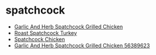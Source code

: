 # spatchcock

 * [Garlic And Herb Spatchcock Grilled Chicken](../../index/g/garlic-and-herb-spatchcock-grilled-chicken-56389623.json)
 * [Roast Spatchcock Turkey](../../index/r/roast-spatchcock-turkey.json)
 * [Spatchcock Chicken](../../index/s/spatchcock-chicken.json)
 * [Garlic And Herb Spatchcock Grilled Chicken 56389623](../../index/g/garlic-and-herb-spatchcock-grilled-chicken-56389623.json)
